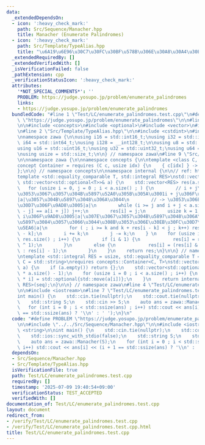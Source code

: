 ```yaml
---
data:
  _extendedDependsOn:
  - icon: ':heavy_check_mark:'
    path: Src/Sequence/Manacher.hpp
    title: Manacher (Enumerate Palindromes)
  - icon: ':heavy_check_mark:'
    path: Src/Template/TypeAlias.hpp
    title: "\u6A19\u6E96\u30C7\u30FC\u30BF\u578B\u306E\u30A8\u30A4\u30EA\u30A2\u30B9"
  _extendedRequiredBy: []
  _extendedVerifiedWith: []
  _isVerificationFailed: false
  _pathExtension: cpp
  _verificationStatusIcon: ':heavy_check_mark:'
  attributes:
    '*NOT_SPECIAL_COMMENTS*': ''
    PROBLEM: https://judge.yosupo.jp/problem/enumerate_palindromes
    links:
    - https://judge.yosupo.jp/problem/enumerate_palindromes
  bundledCode: "#line 1 \"Test/LC/enumerate_palindromes.test.cpp\"\n#define PROBLEM\
    \ \"https://judge.yosupo.jp/problem/enumerate_palindromes\"\n\n#line 2 \"Src/Sequence/Manacher.hpp\"\
    \n\n#include <concepts>\n#include <optional>\n#include <vector>\n#include <string>\n\
    \n#line 2 \"Src/Template/TypeAlias.hpp\"\n\n#include <cstdint>\n#include <cstddef>\n\
    \nnamespace zawa {\n\nusing i16 = std::int16_t;\nusing i32 = std::int32_t;\nusing\
    \ i64 = std::int64_t;\nusing i128 = __int128_t;\n\nusing u8 = std::uint8_t;\n\
    using u16 = std::uint16_t;\nusing u32 = std::uint32_t;\nusing u64 = std::uint64_t;\n\
    \nusing usize = std::size_t;\n\n} // namespace zawa\n#line 9 \"Src/Sequence/Manacher.hpp\"\
    \n\nnamespace zawa {\n\nnamespace concepts {\n\ntemplate <class C, class T>\n\
    concept Container = requires (C c, usize idx) {\n    { c[idx] } -> std::convertible_to<T>;\n\
    };\n\n} // namespace concepts\n\nnamespace internal {\n\n// ref: https://snuke.hatenablog.com/entry/2014/12/02/235837\n\
    template <std::equality_comparable T, std::integral RES>\nstd::vector<RES> Manacher(const\
    \ std::vector<std::optional<T>>& a) {\n    std::vector<RES> res(a.size());\n \
    \   for (usize i = 0, j = 0 ; i < a.size() ; ) {\n        // i + j\u306F\u3053\
    \u3053\u3067\u3057\u304B\u5897\u52A0\u305B\u305A\u3001i + j\u306F\u9AD8\u3005\
    |a|\u3057\u304B\u5897\u3048\u306A\u3044\n        // -> \u3053\u306E\u30EB\u30FC\
    \u30D7\u306F\u9AD8\u3005|a|\n        while (i >= j and i + j < a.size() and a[i\
    \ - j] == a[i + j]) j++;\n        res[i] = j;\n        usize k = 1;\n        //\
    \ i\u306F\u9AD8\u3005|a|\u307E\u3067\u3057\u304B\u5897\u3048\u306A\u3044->k\u3092\
    \u5897\u3084\u3057\u3066\u3044\u308B\u3053\u306E\u30EB\u30FC\u30D7\u306F\u4E01\
    \u5EA6|a|\n        for ( ; i >= k and k + res[i - k] < j ; k++) res[i + k] = res[i\
    \ - k];\n        i += k;\n        j -= k;\n    } \n    for (usize i = 0 ; i <\
    \ res.size() ; i++) {\n        if (i & 1) {\n            res[i] = res[i] & (res[i]\
    \ ^ 1);\n        }\n        else {\n            res[i] = (res[i] & 1 ? res[i]\
    \ : res[i] - 1);\n        }\n    }\n    return res;\n}\n\n} // namespace internal\n\
    \ntemplate <std::integral RES = usize, std::equality_comparable T = char, class\
    \ C = std::string>\nrequires concepts::Container<C, T>\nstd::vector<RES> Manacher(C\
    \ a) {\n    if (a.empty()) return {};\n    std::vector<std::optional<T>> seq(2\
    \ * a.size() - 1);\n    for (usize i = 0 ; i < a.size() ; i++) {\n        seq[2\
    \ * i] = std::optional{std::move(a[i])};\n    }\n    return internal::Manacher<T,\
    \ RES>(seq);\n}\n\n} // namespace zawa\n#line 4 \"Test/LC/enumerate_palindromes.test.cpp\"\
    \n\n#include <iostream>\n#line 7 \"Test/LC/enumerate_palindromes.test.cpp\"\n\n\
    int main() {\n    std::cin.tie(nullptr);\n    std::cout.tie(nullptr);\n    std::ios::sync_with_stdio(false);\n\
    \    std::string S;\n    std::cin >> S;\n    auto ans = zawa::Manacher(S);\n \
    \   for (int i = 0 ; i < std::ssize(ans) ; i++) std::cout << ans[i] << (i + 1\
    \ == std::ssize(ans) ? '\\n' : ' ');\n}\n"
  code: "#define PROBLEM \"https://judge.yosupo.jp/problem/enumerate_palindromes\"\
    \n\n#include \"../../Src/Sequence/Manacher.hpp\"\n\n#include <iostream>\n#include\
    \ <string>\n\nint main() {\n    std::cin.tie(nullptr);\n    std::cout.tie(nullptr);\n\
    \    std::ios::sync_with_stdio(false);\n    std::string S;\n    std::cin >> S;\n\
    \    auto ans = zawa::Manacher(S);\n    for (int i = 0 ; i < std::ssize(ans) ;\
    \ i++) std::cout << ans[i] << (i + 1 == std::ssize(ans) ? '\\n' : ' ');\n}\n"
  dependsOn:
  - Src/Sequence/Manacher.hpp
  - Src/Template/TypeAlias.hpp
  isVerificationFile: true
  path: Test/LC/enumerate_palindromes.test.cpp
  requiredBy: []
  timestamp: '2025-07-09 19:40:54+09:00'
  verificationStatus: TEST_ACCEPTED
  verifiedWith: []
documentation_of: Test/LC/enumerate_palindromes.test.cpp
layout: document
redirect_from:
- /verify/Test/LC/enumerate_palindromes.test.cpp
- /verify/Test/LC/enumerate_palindromes.test.cpp.html
title: Test/LC/enumerate_palindromes.test.cpp
---
```

